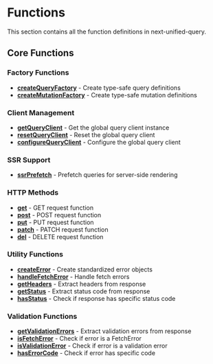 # Functions

This section contains all the function definitions in next-unified-query.

## Core Functions

### Factory Functions
- **[createQueryFactory](createQueryFactory)** - Create type-safe query definitions
- **[createMutationFactory](createMutationFactory)** - Create type-safe mutation definitions

### Client Management
- **[getQueryClient](getQueryClient)** - Get the global query client instance
- **[resetQueryClient](resetQueryClient)** - Reset the global query client
- **[configureQueryClient](configureQueryClient)** - Configure the global query client

### SSR Support
- **[ssrPrefetch](ssrPrefetch)** - Prefetch queries for server-side rendering

### HTTP Methods
- **[get](../variables/get)** - GET request function
- **[post](../variables/post)** - POST request function
- **[put](../variables/put)** - PUT request function
- **[patch](../variables/patch)** - PATCH request function
- **[del](../variables/del)** - DELETE request function

### Utility Functions
- **[createError](createError)** - Create standardized error objects
- **[handleFetchError](handleFetchError)** - Handle fetch errors
- **[getHeaders](getHeaders)** - Extract headers from response
- **[getStatus](getStatus)** - Extract status code from response  
- **[hasStatus](hasStatus)** - Check if response has specific status code

### Validation Functions
- **[getValidationErrors](getValidationErrors)** - Extract validation errors from response
- **[isFetchError](isFetchError)** - Check if error is a FetchError
- **[isValidationError](isValidationError)** - Check if error is a validation error
- **[hasErrorCode](hasErrorCode)** - Check if error has specific code